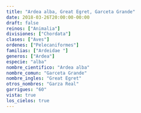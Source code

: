 ```yaml
---
title: "Ardea alba, Great Egret, Garceta Grande"
date: 2018-03-26T20:00:00-00:00
draft: false
reinos: ["Animalia"]
divisiones: ["Chordata"]
clases: ["Aves"]
ordenes: ["Pelecaniformes"]
familias: ["Ardeidae "]
generos: ["Ardea"]
especie: "alba"
nombre_cientifico: "Ardea alba"
nombre_comun: "Garceta Grande"
nombre_ingles: "Great Egret"
otros_nombres: "Garza Real"
garrigues: "60"
vista: true
los_cielos: true
---
```


